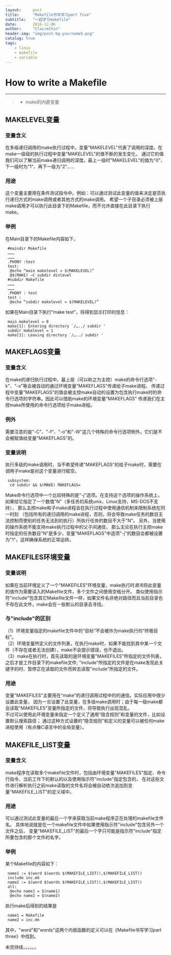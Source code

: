```yaml
---
layout:     post
title:      "Makefile书写学习part five"
subtitle:   "一起学习makefile"
date:       2016-12-06
author:     "ClaireChin"
header-img: "img/post-bg-yourname5.png"
catalog: true
tags:
    - linux
    - makefile
    - variable
---
```

>

# How to write a Makefile

------

> * make的内嵌变量

## MAKELEVEL变量

### 变量含义

在多级递归调用的make执行过程中。变量"MAKELEVEL"代表了调用的深度。在make一级级的执行过程中变量"MAKELEVEL"的值不断的发生变化，
通过它的值我们可以了解当前make递归调用的深度。最上一级时"MAKELEVEL"的值为"0"、下一级时为"1"、再下一级为"2"......

### 用途

这个变量主要用在条件测试指令中。例如：可以通过测试此变量的值来决定是否执行递归方式的make调用或者其他方式的make调用。
希望一个子目录必须被上层make调用才可以执行此目录下的Makefile，而不允许直接在此目录下执行make。

### 举例

在Main目录下的Makefile内容如下，

     #maindir Makefile
     ………
     ………
     .PHONY :test
     test:
      @echo “main makelevel = $(MAKELEVEL)”
      @$(MAKE) –C subdir dislevel
     #subdir Makefile
     ………
     ………
     .PHONY : test
     test :
      @echo “subdir makelevel = $(MAKELEVEL)”
      
如果在Main目录下执行"make test"，将得到显示打印的信息：

     main makelevel = 0
     make[1]: Entering directory `/…../ subdir '
     subdir makelevel = 1
     make[1]: Leaving directory `/…../ subdir '
     
## MAKEFLAGS变量

### 变量含义

在make的递归执行过程中。最上层（可以称之为主控）make的命令行选项"-k"、"-s"等会被自动的通过环境变量"MAKEFLAGS"传递给子make进程。
传递过程中变量"MAKEFLAGS"的值会被主控make自动的设置为包含执行make时的命令行选项的字符串。因此可以借助make的环境变量"MAKEFLAGS" 
传递我们在主控make所使用的命令行选项给子make进程。

### 例外

需要注意的是"-C"、"-f"、"-o"和"-W"这几个特殊的命令行选项例外，它们是不会被赋值给变量"MAKEFLAGS"的。

### 变量说明

执行多级的make调用时，当不希望传递"MAKEFLAGS"的给子make时，需要在调用子make是对这个变量进行赋空。

     subsystem:
      cd subdir && $(MAKE) MAKEFLAGS=
      
Make命令行选项中一个比较特殊的是"-j"选项。在支持这个选项的操作系统上，如果给它指定了一个数值"N"（多任务的系统unix、Linux支持，MS-DOS不支持），
那么主控make和子make进程会在执行过程中使用通信机制来限制系统在同一时刻
（包括所有的递归调用的make进程，否则，将会导致make任务的数目无法控制而使别的任务无法到的执行）所执行任务的数目不大于"N"。
另外，当使用的操作系统不能支持make执行过程中的父子间通信，
那么无论在执行主控make时指定的任务数目"N"是多少，变量"MAKEFLAGS"中选项"-j"的数目会都被设置为"1"，这样确保系统的正常运转。

## MAKEFILES环境变量

### 变量说明

如果在当前环境定义了一个"MAKEFILES"环境变量，make执行时*首先*将此变量的值作为需要读入的Makefile文件，多个文件之间使用空格分开。
类似使用指示符"include"包含其它Makefile文件一样，如果文件名非绝对路径而且当前目录也不存在此文件，make会在一些默认的目录去寻找。

### 与"include"的区别

（1）环境变量指定的makefile文件中的“目标”不会被作为make执行的“终极目标”。<br>
（2）环境变量所定义的文件列表，在执行make时，如果不能找到其中某一个文件（不存在或者无法创建），make不会提示错误，也不退出。<br>
（3）make在执行时，首先读取的是环境变量"MAKEFILES"所指定的文件列表，之后才是工作目录下的makefile文件;
"include"所指定的文件是在make发现此关键字的时、暂停正在读取的文件而转去读取"include"所指定的文件。

### 用途

变量"MAKEFILES"主要用在“make”的递归调用过程中的的通信。实际应用中很少设置此变量，
因为一旦设置了此变量，在多级make调用时；由于每一级make都会读取"MAKEFILES"变量所指定的文件，将导致执行出现混乱。<br>
不过可以使用此环境变量来指定一个定义了通用“隐含规则”和变量的文件，比如设置默认搜索路径；
通过这种方式设置的“隐含规则”和定义的变量可以被任何make进程使用（有点像C语言中的全局变量）。

## MAKEFILE_LIST变量

### 变量含义

make程序在读取多个makefile文件时，包括由环境变量"MAKEFILES"指定、命令行指令、当前工作下的默认的以及使用指示符"include"指定包含的，
在对这些文件进行解析执行之前make读取的文件名将会被自动依次追加到变量"MAKEFILE_LIST"的定义域中。

### 用途

可以通过测试此变量的最后一个字来获取当前make程序正在处理的makefile文件名。
具体地说就是在一个makefile文件中如果使用指示符"include"包含另外一个文件之后，
变量"MAKEFILE_LIST"的最后一个字只可能是指示符"include"指定所要包含的那个文件的名字。

### 举例

某个Makefile的内容如下：

     name1 := $(word $(words $(MAKEFILE_LIST)),$(MAKEFILE_LIST))
     include inc.mk
     name2 := $(word $(words $(MAKEFILE_LIST)),$(MAKEFILE_LIST))
     all:
      @echo name1 = $(name1)
      @echo name2 = $(name2)
      
执行make后得到的结果是

     name1 = Makefile
     name2 = inc.mk
     
其中，"word"和"words"这两个内嵌函数的定义可以在《Makefile书写学习part three》中找到。

未完待续。。。。。。
